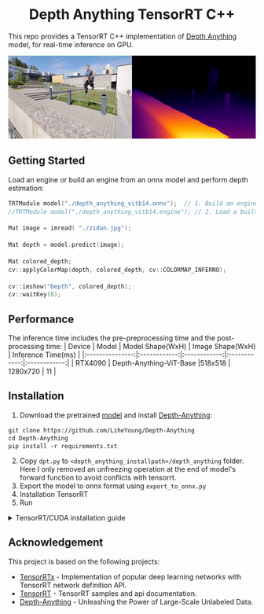 
<h1 align="center"><span>Depth Anything TensorRT C++</span></h1>

This repo provides a TensorRT C++ implementation of [Depth Anything](https://github.com/LiheYoung/Depth-Anything) model, for real-time inference on GPU.

<p align="center" margin: 0 auto;>
  <img src="assets/parkour_merged.gif" height="169px" width="600px" />
</p>

## Getting Started
Load an engine or build an engine from an onnx model and perform depth estimation:

```cpp
TRTModule model("./depth_anything_vitb14.onnx");  // 1. Build an engine from an onnx file
//TRTModule model("./depth_anything_vitb14.engine"); // 2. Load a built engine

Mat image = imread( "./zidan.jpg");

Mat depth = model.predict(image);

Mat colored_depth;
cv::applyColorMap(depth, colored_depth, cv::COLORMAP_INFERNO);

cv::imshow("Depth", colored_depth);
cv::waitKey(0);
```

## Performance
The inference time includes the pre-preprocessing time and the post-processing time:
| Device          | Model | Model Shape(WxH) |  Image Shape(WxH)     | Inference Time(ms) |
|:---------------:|:------------:|:------------:|:------------:|:------------:|
| RTX4090        | Depth-Anything-ViT-Base  |518x518  |  1280x720    | 11     |

## Installation 

1. Download the pretrained [model](https://huggingface.co/spaces/LiheYoung/Depth-Anything/tree/main/checkpoints) and install [Depth-Anything](https://github.com/LiheYoung/Depth-Anything):
```
git clone https://github.com/LiheYoung/Depth-Anything
cd Depth-Anything
pip install -r requirements.txt
```
2. Copy `dpt.py` to `<depth_anything_installpath>/depth_anything` folder. Here I only removed an unfreezing operation at the end of model's forward function to avoid conflicts with tensorrt.
3. Export the model to onnx format using `export_to_onnx.py`
4. Installation TensorRT
5. Run
   
<details>
<summary>TensorRT/CUDA installation guide</summary>
  
1. Download the [TensorRT](https://developer.nvidia.com/tensorrt) zip file that matches the Windows version you are using.
2. Choose where you want to install TensorRT. The zip file will install everything into a subdirectory called `TensorRT-8.x.x.x`. This new subdirectory will be referred to as `<installpath>` in the steps below.
3. Unzip the `TensorRT-8.x.x.x.Windows10.x86_64.cuda-x.x.zip` file to the location that you chose. Where:
- `8.x.x.x` is your TensorRT version
- `cuda-x.x` is CUDA version `11.6`, `11.8` or `12.0`
4. Add the TensorRT library files to your system `PATH`. To do so, copy the DLL files from `<installpath>/lib` to your CUDA installation directory, for example, `C:\Program Files\NVIDIA GPU Computing Toolkit\CUDA\vX.Y\bin`, where `vX.Y` is your CUDA version. The CUDA installer should have already added the CUDA path to your system PATH.
5. Ensure that the following is present in your Visual Studio Solution project properties:
- `<installpath>/lib` has been added to your PATH variable and is present under **VC++ Directories > Executable Directories**.
- `<installpath>/include` is present under **C/C++ > General > Additional Directories**.
- nvinfer.lib and any other LIB files that your project requires are present under **Linker > Input > Additional Dependencies**.
6. Download and install any recent [OpenCV](https://opencv.org/releases/) for Windows.
  
</details>
  
## Acknowledgement
This project is based on the following projects:
- [TensorRTx](https://github.com/wang-xinyu/tensorrtx) - Implementation of popular deep learning networks with TensorRT network definition API.
- [TensorRT](https://github.com/NVIDIA/TensorRT/tree/release/8.6/samples) - TensorRT samples and api documentation.
- [Depth-Anything](https://github.com/LiheYoung/Depth-Anything) - Unleashing the Power of Large-Scale Unlabeled Data.
